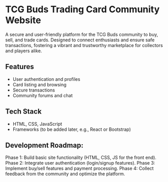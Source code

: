 # TCG Buds Trading Card Community Website
A secure and user-friendly platform for the TCG Buds community to buy, sell, and trade cards. Designed to connect enthusiasts and ensure safe transactions, fostering a vibrant and trustworthy marketplace for collectors and players alike.

## Features
- User authentication and profiles
- Card listing and browsing
- Secure transactions
- Community forums and chat

## Tech Stack
- HTML, CSS, JavaScript
- Frameworks (to be added later, e.g., React or Bootstrap)

## Development Roadmap:
Phase 1: Build basic site functionality (HTML, CSS, JS for the front end).
Phase 2: Integrate user authentication (login/signup features).
Phase 3: Implement buy/sell features and payment processing.
Phase 4: Collect feedback from the community and optimize the platform.
